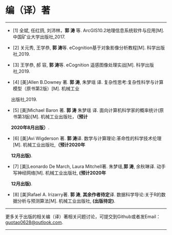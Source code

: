 # 编（译）著
---------------------------------------------

- [1] 全斌, 任红鸽, 刘沛林，**郭 涛** 等. ArcGIS10.2地理信息系统软件与应用[M]. 中国矿业大学出版社,2017.

- [2] 关元秀, 王学恭, **郭 涛**等. eCognition基于对象影像分析教程[M]. 科学出版社,2019.

- [3] 王学恭, 郝 容, **郭 涛**等. eCognition 遥感图像处理实战[M]. 科学出版社,2019.

- [4] [美]Allen B.Downey 著. **郭 涛**, 朱梦瑶 译. 复杂性思考:复杂性科学与计算模型（原书第2版）[M]. 机械工业

&emsp; 出版社,2019.

- [5] [美]Michael Baron 著. **郭 涛** 朱梦瑶 译. 面向计算机科学家的概率统计(原书第3版)[M]. 机械工业出版社，**（预计**

&emsp; **2020年8月出版）**.

- [6] [美]Avi Wigderson 著. **郭 涛**译. 数学与计算理论:革命性的科学技术伦理[M]. 机械工业出版社,**（预计2020年**

&emsp; **12月出版)**.

- [7] [美]Leonardo De March, Laura Mitchell著. 朱梦瑶,**郭 涛**, 余秋琳译. 动手写神经网络[M]. 机械工业出版社, **(预计2020年** 

&emsp; **12月出版)**.

- [8] [美]Rafael A. Irizarry著. **郭 涛**, **其余作者待定**译. 数据科学导论:关于R的数据分析与预测算法[M]. 机械工业出版社, **(出版待定)**.



---------------------------------------------------

更多关于出版的相关编（译）著相关问题讨论，可提交到Github或者发Email：guotao0628@outlook.com.

-------------------------------------------------------
 
